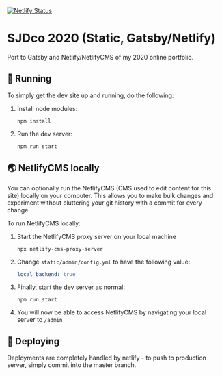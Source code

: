 [![Netlify Status](https://api.netlify.com/api/v1/badges/8c932fd2-3d4c-4763-b728-6f0b50abbebe/deploy-status)](https://app.netlify.com/sites/sjdco-2020/deploys)

# SJDco 2020 (Static, Gatsby/Netlify)

Port to Gatsby and Netlify/NetlifyCMS of my 2020 online portfolio.

## 🏃 Running

To simply get the dev site up and running, do the following:

1. Install node modules:
    ```
    npm install
    ```
2. Run the dev server:
    ```
    npm run start
    ```

## 🌏 NetlifyCMS locally

You can optionally run the NetlifyCMS (CMS used to edit content for this site) locally on your computer. This allows you to make bulk changes and experiment without cluttering your git history with a commit for every change.

To run NetlifyCMS locally:

1. Start the NetlifyCMS proxy server on your local machine

    ```shell
    npx netlify-cms-proxy-server
    ```

2. Change `static/admin/config.yml` to have the following value:
    ```yml
    local_backend: true
    ```
3. Finally, start the dev server as normal:

    ```
    npm run start
    ```

4. You will now be able to access NetlifyCMS by navigating your local server to `/admin`

## 🚀 Deploying

Deployments are completely handled by netlify - to push to production server, simply commit into the master branch.
